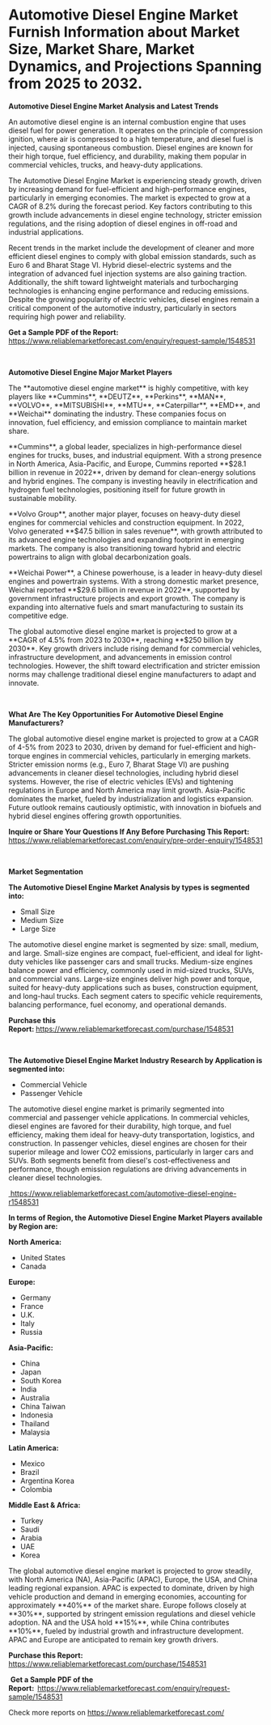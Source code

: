 <p><h1>Automotive Diesel Engine Market Furnish Information about Market Size, Market Share, Market Dynamics, and Projections Spanning from 2025 to 2032.</h1></p><p><strong>Automotive Diesel Engine Market Analysis and Latest Trends</strong></p>
<p><p>An automotive diesel engine is an internal combustion engine that uses diesel fuel for power generation. It operates on the principle of compression ignition, where air is compressed to a high temperature, and diesel fuel is injected, causing spontaneous combustion. Diesel engines are known for their high torque, fuel efficiency, and durability, making them popular in commercial vehicles, trucks, and heavy-duty applications.</p><p>The Automotive Diesel Engine Market is experiencing steady growth, driven by increasing demand for fuel-efficient and high-performance engines, particularly in emerging economies. The market is expected to grow at a CAGR of 8.2% during the forecast period. Key factors contributing to this growth include advancements in diesel engine technology, stricter emission regulations, and the rising adoption of diesel engines in off-road and industrial applications.</p><p>Recent trends in the market include the development of cleaner and more efficient diesel engines to comply with global emission standards, such as Euro 6 and Bharat Stage VI. Hybrid diesel-electric systems and the integration of advanced fuel injection systems are also gaining traction. Additionally, the shift toward lightweight materials and turbocharging technologies is enhancing engine performance and reducing emissions. Despite the growing popularity of electric vehicles, diesel engines remain a critical component of the automotive industry, particularly in sectors requiring high power and reliability.</p></p>
<p><strong>Get a Sample PDF of the Report:&nbsp;</strong> <a href="https://www.reliablemarketforecast.com/enquiry/request-sample/1548531?utm_campaign=1903&utm_medium=2&utm_source=Github&utm_content=ia&utm_term=22012025&utm_id=automotive-diesel-engine">https://www.reliablemarketforecast.com/enquiry/request-sample/1548531</a></p>
<p>&nbsp;</p>
<p><strong>Automotive Diesel Engine Major Market Players</strong></p>
<p><p>The **automotive diesel engine market** is highly competitive, with key players like **Cummins**, **DEUTZ**, **Perkins**, **MAN**, **VOLVO**, **MITSUBISHI**, **MTU**, **Caterpillar**, **EMD**, and **Weichai** dominating the industry. These companies focus on innovation, fuel efficiency, and emission compliance to maintain market share.</p><p>**Cummins**, a global leader, specializes in high-performance diesel engines for trucks, buses, and industrial equipment. With a strong presence in North America, Asia-Pacific, and Europe, Cummins reported **$28.1 billion in revenue in 2022**, driven by demand for clean-energy solutions and hybrid engines. The company is investing heavily in electrification and hydrogen fuel technologies, positioning itself for future growth in sustainable mobility.</p><p>**Volvo Group**, another major player, focuses on heavy-duty diesel engines for commercial vehicles and construction equipment. In 2022, Volvo generated **$47.5 billion in sales revenue**, with growth attributed to its advanced engine technologies and expanding footprint in emerging markets. The company is also transitioning toward hybrid and electric powertrains to align with global decarbonization goals.</p><p>**Weichai Power**, a Chinese powerhouse, is a leader in heavy-duty diesel engines and powertrain systems. With a strong domestic market presence, Weichai reported **$29.6 billion in revenue in 2022**, supported by government infrastructure projects and export growth. The company is expanding into alternative fuels and smart manufacturing to sustain its competitive edge.</p><p>The global automotive diesel engine market is projected to grow at a **CAGR of 4.5% from 2023 to 2030**, reaching **$250 billion by 2030**. Key growth drivers include rising demand for commercial vehicles, infrastructure development, and advancements in emission control technologies. However, the shift toward electrification and stricter emission norms may challenge traditional diesel engine manufacturers to adapt and innovate.</p></p>
<p>&nbsp;</p>
<p><strong>What Are The Key Opportunities For Automotive Diesel Engine Manufacturers?</strong></p>
<p><p>The global automotive diesel engine market is projected to grow at a CAGR of 4-5% from 2023 to 2030, driven by demand for fuel-efficient and high-torque engines in commercial vehicles, particularly in emerging markets. Stricter emission norms (e.g., Euro 7, Bharat Stage VI) are pushing advancements in cleaner diesel technologies, including hybrid diesel systems. However, the rise of electric vehicles (EVs) and tightening regulations in Europe and North America may limit growth. Asia-Pacific dominates the market, fueled by industrialization and logistics expansion. Future outlook remains cautiously optimistic, with innovation in biofuels and hybrid diesel engines offering growth opportunities.</p></p>
<p><strong>Inquire or Share Your Questions If Any Before Purchasing This Report:</strong> <a href="https://www.reliablemarketforecast.com/enquiry/pre-order-enquiry/1548531?utm_campaign=1903&utm_medium=2&utm_source=Github&utm_content=ia&utm_term=22012025&utm_id=automotive-diesel-engine">https://www.reliablemarketforecast.com/enquiry/pre-order-enquiry/1548531</a></p>
<p>&nbsp;</p>
<p><strong>Market Segmentation</strong></p>
<p><strong>The Automotive Diesel Engine Market Analysis by types is segmented into:</strong></p>
<p><ul><li>Small Size</li><li>Medium Size</li><li>Large Size</li></ul></p>
<p><p>The automotive diesel engine market is segmented by size: small, medium, and large. Small-size engines are compact, fuel-efficient, and ideal for light-duty vehicles like passenger cars and small trucks. Medium-size engines balance power and efficiency, commonly used in mid-sized trucks, SUVs, and commercial vans. Large-size engines deliver high power and torque, suited for heavy-duty applications such as buses, construction equipment, and long-haul trucks. Each segment caters to specific vehicle requirements, balancing performance, fuel economy, and operational demands.</p></p>
<p><strong>Purchase this Report:&nbsp;</strong><a href="https://www.reliablemarketforecast.com/purchase/1548531?utm_campaign=1903&utm_medium=2&utm_source=Github&utm_content=ia&utm_term=22012025&utm_id=automotive-diesel-engine">https://www.reliablemarketforecast.com/purchase/1548531</a></p>
<p>&nbsp;</p>
<p><strong>The Automotive Diesel Engine Market Industry Research by Application is segmented into:</strong></p>
<p><ul><li>Commercial Vehicle</li><li>Passenger Vehicle</li></ul></p>
<p><p>The automotive diesel engine market is primarily segmented into commercial and passenger vehicle applications. In commercial vehicles, diesel engines are favored for their durability, high torque, and fuel efficiency, making them ideal for heavy-duty transportation, logistics, and construction. In passenger vehicles, diesel engines are chosen for their superior mileage and lower CO2 emissions, particularly in larger cars and SUVs. Both segments benefit from diesel's cost-effectiveness and performance, though emission regulations are driving advancements in cleaner diesel technologies.</p></p>
<p><a href="https://www.reliablemarketforecast.com/automotive-diesel-engine-r1548531?utm_campaign=1903&utm_medium=2&utm_source=Github&utm_content=ia&utm_term=22012025&utm_id=automotive-diesel-engine">&nbsp;https://www.reliablemarketforecast.com/automotive-diesel-engine-r1548531</a></p>
<p><strong>In terms of Region, the Automotive Diesel Engine Market Players available by Region are:</strong></p>
<p>
    <p> <strong> North America: </strong>
        <ul>
            <li>United States</li>
            <li>Canada</li>
        </ul>
        </p> 
    <p> <strong> Europe: </strong>
        <ul>
            <li>Germany</li>
            <li>France</li>
            <li>U.K.</li>
            <li>Italy</li>
            <li>Russia</li>
        </ul>
        </p> 
    <p> <strong> Asia-Pacific: </strong>
        <ul>
            <li>China</li>
            <li>Japan</li>
            <li>South Korea</li>
            <li>India</li>
            <li>Australia</li>
            <li>China Taiwan</li>
            <li>Indonesia</li>
            <li>Thailand</li>
            <li>Malaysia</li>
        </ul>
        </p> 
    <p> <strong> Latin America: </strong>
        <ul>
            <li>Mexico</li>
            <li>Brazil</li>
            <li>Argentina Korea</li>
            <li>Colombia</li>
        </ul>
        </p> 
    <p> <strong> Middle East & Africa: </strong>
        <ul>
            <li>Turkey</li>
            <li>Saudi</li>
            <li>Arabia</li>
            <li>UAE</li>
            <li>Korea</li>
        </ul>
    </p>
    </p>
<p><p>The global automotive diesel engine market is projected to grow steadily, with North America (NA), Asia-Pacific (APAC), Europe, the USA, and China leading regional expansion. APAC is expected to dominate, driven by high vehicle production and demand in emerging economies, accounting for approximately **40%** of the market share. Europe follows closely at **30%**, supported by stringent emission regulations and diesel vehicle adoption. NA and the USA hold **15%**, while China contributes **10%**, fueled by industrial growth and infrastructure development. APAC and Europe are anticipated to remain key growth drivers.</p></p>
<p><strong>Purchase this Report: </strong><a href="https://www.reliablemarketforecast.com/purchase/1548531?utm_campaign=1903&utm_medium=2&utm_source=Github&utm_content=ia&utm_term=22012025&utm_id=automotive-diesel-engine">https://www.reliablemarketforecast.com/purchase/1548531</a></p>
<p>&nbsp;<strong>Get a Sample PDF of the Report:&nbsp;&nbsp;</strong><a href="https://www.reliablemarketforecast.com/enquiry/request-sample/1548531?utm_campaign=1903&utm_medium=2&utm_source=Github&utm_content=ia&utm_term=22012025&utm_id=automotive-diesel-engine">https://www.reliablemarketforecast.com/enquiry/request-sample/1548531</a></p>
<p><strong></strong></p>
<p>Check more reports on <a href="https://www.reliablemarketforecast.com/?utm_campaign=1903&utm_medium=2&utm_source=Github&utm_content=ia&utm_term=22012025&utm_id=automotive-diesel-engine">https://www.reliablemarketforecast.com/</a></p>